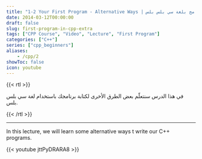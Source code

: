 ```yaml
---
title: "1-2 Your First Program - Alternative Ways | صيغ أخرى (بديلة) لكتابة برنامج بلغة سي بلس بلس"
date: 2014-03-12T00:00:00
draft: false
slug: first-program-in-cpp-extra
tags: ["CPP Course", "Video", "Lecture", "First Program"]
categories: ["C++"]
series: ["cpp_beginners"]
aliases:
    - /cpp/2
showToc: false
icon: youtube
---
```


{{< rtl >}}
<p>
في هذا الدرس سنتعلّم بعض الطرق الأخرى لكتابة برنامجك باستخدام لغة سي بلس بلس.
</p>
{{< /rtl >}}

---

In this lecture, we will learn some alternative ways t write our C++ programs.


{{< youtube jttPyDRARA8 >}}